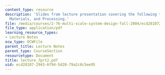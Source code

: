 ```yaml
---
content_type: resource
description: 'Slides from lecture presentation covering the following topics: Piezoelectricity,
  Materials, and Processing.'
file: /media/courses/2-76-multi-scale-system-design-fall-2004/ecd2810729436f945d2879a2c8c5ee95_lecture_7prt2.pdf
file_type: application/pdf
learning_resource_types:
- Lecture Notes
ocw_type: OCWFile
parent_title: Lecture Notes
parent_type: CourseSection
resourcetype: Document
title: lecture_7prt2.pdf
uid: ecd28107-2943-6f94-5d28-79a2c8c5ee95
---
```

